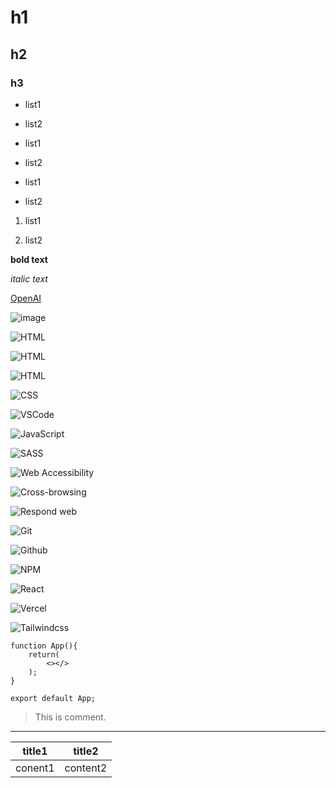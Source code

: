 <!-- #, ##, ### : 제목의 수준 -->

# h1

## h2

### h3


<!-- 순서 없는 목록 : -, *, + -->

- list1

- list2

* list1

* list2

+ list1

+ list2


<!-- 순서 있는 목록 : 숫자와 점 -->

1. list1

2. list2


<!-- 볼드체 : **텍스트** 또는 __텍스트__ -->

**bold text**


<!-- 이탤릭체 : *텍스트* 또는 _텍스트_ -->

*italic text*


<!-- 링크 : [링크 텍스트](URL) -->

[OpenAI](https://www.openai.com)


<!-- 이미지 : ![대체 텍스트](이미지 URL) -->

![image](https://example.com/image.png)


<!-- 로고 -->

![HTML](https://img.shields.io/badge/-HTML-F05032)

![HTML](https://img.shields.io/badge/-HTML-F05032?style=flat-square)

![HTML](https://img.shields.io/badge/-HTML-F05032?style=flat-square&logo=html5&logoColor=ffffff)

![CSS](https://img.shields.io/badge/-CSS-007ACC?style=flat-square&logo=css3)

![VSCode](https://img.shields.io/badge/VSCode-007ACC?style=flat-square&logo=visualstudio&logoColor=white")

![JavaScript](https://img.shields.io/badge/-JavaScript-dc8d2d?style=flat-square&logo=javascript&logoColor=ffffff)

![SASS](https://img.shields.io/badge/-Sass-ca6598?style=flat-square&logo=sass&logoColor=ffffff)

![Web Accessibility](https://img.shields.io/badge/-Accessibility-00A98F?style=flat-square&logo=w3c&logoColor=ffffff)

![Cross-browsing](https://img.shields.io/badge/-Cross%20browsing-302683?style=flat-square&logo=googlechrome&logoColor=ffffff)

![Respond web](https://img.shields.io/badge/-Respond%20web-ca6598?style=flat-square&logo=htmlacademy&logoColor=ffffff)

![Git](https://img.shields.io/badge/-Git-F05032?style=flat-square&logo=git&logoColor=ffffff)

![Github](https://img.shields.io/badge/GitHub-%234083d5.svg?style=flat-square&logo=github)

![NPM](https://img.shields.io/badge/-NPM-e72e35?style=flat-square&logo=npm&logoColor=ffffff)

![React](https://img.shields.io/badge/-React-0088CC?style=flat-square&logo=React)

![Vercel](https://img.shields.io/badge/-Vercel-444444?style=flat-square&logo=vercel&logoColor=efefef)

![Tailwindcss](https://img.shields.io/badge/-Tailwindcss-06B6D4?style=flat-square&logo=tailwindcss&logoColor=ffffff)


<!-- 인라인 코드 : `코드` -->

``` React
function App(){
	return(
		<></>
	);
}

export default App;
```


<!-- 인용 : > 기호를 사용하여 인용문 작성 -->

> This is comment.


<!-- 수평선 : ---, ***, ___ 등을 사용하여 수평선 생성 -->

---


<!-- 테이블 : 파이프(|)를 사용하여 테이블 생성 -->

| title1 | title2 |
|---|---|
| conent1 | content2 |
